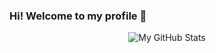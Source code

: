 ### Hi! Welcome to my profile 👋
<p align="center">
  <img alt="My GitHub Stats" src="https://github-readme-stats.vercel.app/api?username=jakuski&count_private=true&show_icons=true&theme=react"/>
</p>

<!--
**jakuski/jakuski** is a ✨ _special_ ✨ repository because its `README.md` (this file) appears on your GitHub profile.

Here are some ideas to get you started:

- 🔭 I’m currently working on ...
- 🌱 I’m currently learning ...
- 👯 I’m looking to collaborate on ...
- 🤔 I’m looking for help with ...
- 💬 Ask me about ...
- 📫 How to reach me: ...
- 😄 Pronouns: ...
- ⚡ Fun fact: ...
-->
